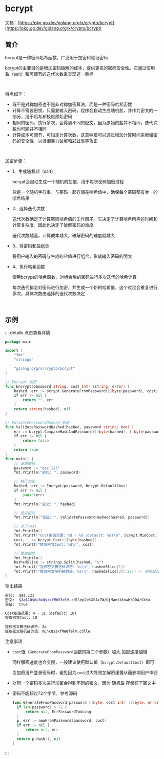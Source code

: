 # bcrypt

文档：[https://pkg.go.dev/golang.org/x/crypto/bcrypt](https://pkg.go.dev/golang.org/x/crypto/bcrypt)

## 简介

bcrypt是一种密码哈希函数，广泛用于加密和验证密码

bcrypt的主要目的是增加密码破解的成本，提供更高的密码安全性。它通过使用盐（salt）和可调节的迭代次数来实现这一目标

<br />

特点如下：

* 既不是对称加密也不是非对称加密算法，而是一种密码哈希函数
* 计算不需要密钥，只需要输入密码，程序会自动生成随机盐，并作为密文的一部分，用于哈希和校验原始密码
* 相同的密码，执行多次，会得到不同的密文，因为原始的盐并不相同，迭代次数也可能并不相同
* 计算成本可调节，可指定计算次数，这意味着可以通过增加计算时间来增强密码的安全性，以抵御暴力破解和彩虹表等攻击

<br />

加密步骤：

* 1、生成随机盐（salt）

  bcrypt会自动生成一个随机的盐值，用于每次密码加密过程

  盐是一个随机字符串，与密码一起存储在哈希值中，确保每个密码都有唯一的哈希结果

* 2、选择迭代次数

  迭代次数确定了计算密码哈希值的工作因子。它决定了计算哈希所需的时间和计算复杂度，因此也决定了破解密码的难度

  迭代次数越高，计算成本越大，破解密码的难度就越大

* 3、将密码和盐组合

  将用户输入的密码与生成的盐值进行组合，形成输入密码的明文

* 4、执行哈希函数

  使用bcrypt的哈希函数，对组合后的密码进行多次迭代的哈希计算

  每次迭代都会对密码进行加密，并生成一个新的哈希值，这个过程会重复进行多次，具体次数由选择的迭代次数决定

<br />

## 示例

::: details 点击查看详情

```go
package main

import (
	"fmt"
	"strings"

	"golang.org/x/crypto/bcrypt"
)

// Encrypt 加密
func Encrypt(password string, cost int) (string, error) {
	hashed, err := bcrypt.GenerateFromPassword([]byte(password), cost)
	if err != nil {
		return "", err
	}
	return string(hashed), nil
}

// ValidatePasswordHashed 验证
func ValidatePasswordHashed(hashed, password string) bool {
	err := bcrypt.CompareHashAndPassword([]byte(hashed), []byte(password))
	if err != nil {
		return false
	}
	return true
}
func main() {
	// 设置密码
	password := "qaz.123"
	fmt.Println("密码: ", password)

	// 执行加密
	hashed, err := Encrypt(password, bcrypt.DefaultCost)
	if err != nil {
		panic(err)
	}
	fmt.Println("密文: ", hashed)

	// 验证密文
	fmt.Println("验证: ", ValidatePasswordHashed(hashed, password))

	// 关于Cost
	fmt.Println()
	fmt.Printf("Cost取值范围: %d - %d (default: %d)\n", bcrypt.MinCost, bcrypt.MaxCost, bcrypt.DefaultCost)
	cost, _ := bcrypt.Cost([]byte(hashed))
	fmt.Printf("提取密文Cost: %d\n", cost)

	// 提取密文
	fmt.Println()
	hashedSlice := strings.Split(hashed, "$")
	fmt.Printf("提权密文算法标识符: %s\n", hashedSlice[1])
	fmt.Printf("提取密文随机盐的值: %s\n", hashedSlice[3][:22]) // 随机盐22位
}
```

输出结果

```bash
密码:  qaz.123
密文:  $2a$10$mLhxQszxfMW8felV.cdllep2etXEAc7W/OjMamti6nwH/DD4/GkXu
验证:  true

Cost取值范围: 4 - 31 (default: 10)
提取密文Cost: 10
                                          
提权密文算法标识符: 2a
提取密文随机盐的值: mLhxQszxfMW8felV.cdlle
```

注意事项

* `cost`值（`GenerateFromPassword`函数的第二个参数）越大,加密速度越慢

  同样解密速度也会变慢，一般建议使用默认值（`bcrypt.DefaultCost`）即可

  当加密用户登录密码时，避免因为`cost`过大导致加解密缓慢从而影响用户体验

* 对同一个密码多次进行加密会得到不同的密文，因为 随机盐 存储在了密文中

* 密码不能超过72个字节，参考源码

  ```go
  func GenerateFromPassword(password []byte, cost int) ([]byte, error) {
  	if len(password) > 72 {
  		return nil, ErrPasswordTooLong
  	}
  	p, err := newFromPassword(password, cost)
  	if err != nil {
  		return nil, err
  	}
  	return p.Hash(), nil
  }
  ```

:::
